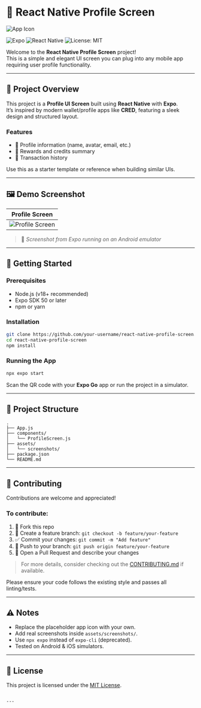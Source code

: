 
# 🚗 React Native Profile Screen

![App Icon](https://via.placeholder.com/100) <!-- Replace with your actual icon -->

![Expo](https://img.shields.io/badge/Expo-SDK%2050%2B-blue)
![React Native](https://img.shields.io/badge/React%20Native-0.73.0-61DAFB?logo=react)
![License: MIT](https://img.shields.io/badge/License-MIT-yellow.svg)

Welcome to the **React Native Profile Screen** project!  
This is a simple and elegant UI screen you can plug into any mobile app requiring user profile functionality.

---

## 🧭 Project Overview

This project is a **Profile UI Screen** built using **React Native** with **Expo**.  
It’s inspired by modern wallet/profile apps like **CRED**, featuring a sleek design and structured layout.

### Features

- 🧑 Profile information (name, avatar, email, etc.)
- 🎁 Rewards and credits summary
- 📃 Transaction history

Use this as a starter template or reference when building similar UIs.

---

## 🖼️ Demo Screenshot

| Profile Screen |
|---------------|
| ![Profile Screen](assets/screenshots/profile-screen.png) |

> 📸 *Screenshot from Expo running on an Android emulator*

---

## 🚀 Getting Started

### Prerequisites

- Node.js (v18+ recommended)
- Expo SDK 50 or later
- npm or yarn

### Installation

```bash
git clone https://github.com/your-username/react-native-profile-screen.git
cd react-native-profile-screen
npm install
````

### Running the App

```bash
npx expo start
```

Scan the QR code with your **Expo Go** app or run the project in a simulator.

---

## 📂 Project Structure

```
.
├── App.js
├── components/
│   └── ProfileScreen.js
├── assets/
│   └── screenshots/
├── package.json
└── README.md
```

---

## 🤝 Contributing

Contributions are welcome and appreciated!

### To contribute:

1. 🍴 Fork this repo
2. 🔧 Create a feature branch: `git checkout -b feature/your-feature`
3. ✅ Commit your changes: `git commit -m "Add feature"`
4. 🚀 Push to your branch: `git push origin feature/your-feature`
5. 🔁 Open a Pull Request and describe your changes

> For more details, consider checking out the [CONTRIBUTING.md](CONTRIBUTING.md) if available.

Please ensure your code follows the existing style and passes all linting/tests.

---

## ⚠️ Notes

* Replace the placeholder app icon with your own.
* Add real screenshots inside `assets/screenshots/`.
* Use `npx expo` instead of `expo-cli` (deprecated).
* Tested on Android & iOS simulators.

---

## 📜 License

This project is licensed under the [MIT License](LICENSE).

```

---
